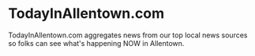 TodayInAllentown.com
====================

TodayInAllentown.com aggregates news from our top local news sources so folks can see what's happening NOW in Allentown.

